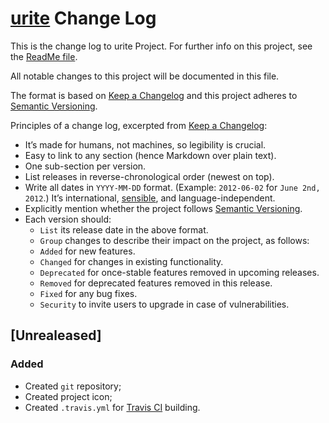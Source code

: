 # [urite](https://github.com/Nereare/urite) Change Log

This is the change log to urite Project. For further info on this project, see the [ReadMe file](https://github.com/Nereare/urite/blob/master/readme.md).

All notable changes to this project will be documented in this file.

The format is based on [Keep a Changelog](http://keepachangelog.com/) and this project adheres to [Semantic Versioning](http://semver.org/).

Principles of a change log, excerpted from [Keep a Changelog](http://keepachangelog.com/):

 * It’s made for humans, not machines, so legibility is crucial.
 * Easy to link to any section (hence Markdown over plain text).
 * One sub-section per version.
 * List releases in reverse-chronological order (newest on top).
 * Write all dates in `YYYY-MM-DD` format. (Example: `2012-06-02` for `June 2nd, 2012`.) It’s international, [sensible](http://xkcd.com/1179/), and language-independent.
 * Explicitly mention whether the project follows [Semantic Versioning](http://semver.org/).
 * Each version should:
   * `List` its release date in the above format.
   * `Group` changes to describe their impact on the project, as follows:
   * `Added` for new features.
   * `Changed` for changes in existing functionality.
   * `Deprecated` for once-stable features removed in upcoming releases.
   * `Removed` for deprecated features removed in this release.
   * `Fixed` for any bug fixes.
   * `Security` to invite users to upgrade in case of vulnerabilities.

## [Unrealeased]

### Added

 * Created `git` repository;
 * Created project icon;
 * Created `.travis.yml` for [Travis CI]() building.

[Unreleased]: https://github.com/nereare/urite/compare/0.1.0-alpha.0...HEAD
